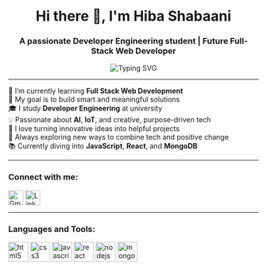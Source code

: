 <h1 align="center">Hi there 👋, I'm Hiba Shabaani</h1>
<h3 align="center">A passionate Developer Engineering student | Future Full-Stack Web Developer</h3>

<p align="center">
  <img src="https://readme-typing-svg.herokuapp.com?font=Fira+Code&duration=3000&pause=1000&center=true&vCenter=true&width=435&lines=Empowering+change+through+technology;Driven+by+purpose%2C+guided+by+faith;Building+a+smarter+future+step+by+step" alt="Typing SVG" />
</p>

---

🌱 I’m currently learning **Full Stack Web Development**  
🎯 My goal is to build smart and meaningful solutions  
🎓 I study **Developer Engineering** at university  
💡 Passionate about **AI**, **IoT**, and creative, purpose-driven tech  
🤝 I love turning innovative ideas into helpful projects  
🧠 Always exploring new ways to combine tech and positive change  
📚 Currently diving into **JavaScript**, **React**, and **MongoDB**

---

<h3 align="left">Connect with me:</h3>
<p align="left">
  <a href="mailto:your-email@example.com" target="blank"><img align="center" src="https://img.icons8.com/fluency/48/000000/gmail.png" alt="Gmail" height="30" width="30" /></a>
  <a href="https://www.linkedin.com/in/your-profile" target="blank"><img align="center" src="https://img.icons8.com/color/48/000000/linkedin.png" alt="LinkedIn" height="30" width="30" /></a>
</p>

---

<h3 align="left">Languages and Tools:</h3>
<p align="left">
  <img src="https://img.icons8.com/color/48/000000/html-5.png" alt="html5" width="40" height="40"/>
  <img src="https://img.icons8.com/color/48/000000/css3.png" alt="css3" width="40" height="40"/>
  <img src="https://img.icons8.com/color/48/000000/javascript.png" alt="javascript" width="40" height="40"/>
  <img src="https://img.icons8.com/office/40/react.png" alt="react" width="40" height="40"/>
  <img src="https://img.icons8.com/color/48/000000/nodejs.png" alt="nodejs" width="40" height="40"/>
  <img src="https://img.icons8.com/color/48/000000/mongodb.png" alt="mongodb" width="40" height="40"/>
</p>

